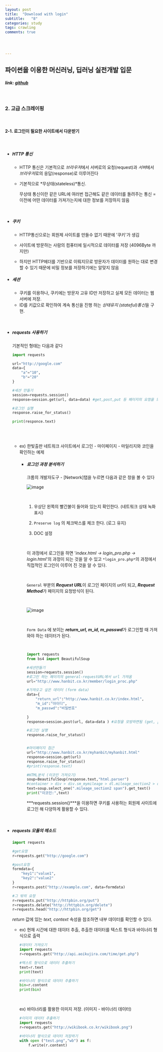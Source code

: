 ```yaml
---
layout: post
title:  "Download with login"
subtitle:   "8"
categories: study
tags: crawling
comments: true




---
```




## 파이썬을 이용한 머신러닝, 딥러닝 실전개발 입문

##### link: [*github*](https://github.com/Yeo0/Study/blob/master/Web%20Crawling/2-1.%20%EB%A1%9C%EA%B7%B8%EC%9D%B8%EC%9D%B4%20%ED%95%84%EC%9A%94%ED%95%9C%20%EC%82%AC%EC%9D%B4%ED%8A%B8%EC%97%90%EC%84%9C%20%EB%8B%A4%EC%9A%B4%EB%B0%9B%EA%B8%B0.ipynb)

<br/>

### 2. 고급 스크레이핑

<br/>

#### 2-1. 로그인이 필요한 사이트에서 다운받기

<br/>

- ##### HTTP 통신

  - HTTP 통신은 기본적으로 *브라우저*에서 서버로의 요청(request)과 *서버*에서 *브라우저*로의 응답(response)로 이루어진다

  - 기본적으로 *무상태(stateless)*통신. 

    무상태 통신이란 같은 URL에 여러번 접근해도 같은 데이터를 돌려주는 통신 = 이전에 어떤 데이터를 가져가는지에 대한 정보를 저장하지 않음

<br/>

- ##### 쿠키

  - HTTP통신으로는 회원제 사이트를 만들수 없기 때문에 '쿠키'가 생김

  - 사이트에 방문하는 사람의 컴퓨터에 일시적으로 데이터를 저장 (4096Byte 까지만)
  - 하지만 HTTP헤더를 기반으로 이뤄지므로 방문자가 데이터를 원하는 대로 변경할 수 있기 때문에 비밀 정보를 저장하기에는 알맞지 않음

- ##### 세션

  - 쿠키를 이용하나, 쿠키에는 방문자 고유 ID만 저장하고 실제 모든 데이터는 웹 서버에 저장.
  - ID를 키값으로 확인하여 계속 통신을 진행 하는 *상태유지 (stateful)통신*을 구현.

<br/>

- ##### requests 사용하기

  기본적인 형태는 다음과 같다

  ```python
  import requests
  
  url="http://google.com"
  data={
      "a"="10",
      "b"="20"
  }
  
  #세션 만들기
  session=requests.session()
  response=session.get(url, data=data) #get,post,put 등 페이지의 요청을 모방한다
  
  #로그인 실행
  response.raise_for_status()
  
  print(responce.text)
  
  ```

  <br/>

  <br/>

  - ex) 한빛출판 네트워크 사이트에서 로그인 - 마이페이지 - 마일리지와 코인을 확인하는 예제
    - ##### 로그인 과정 분석하기

      크롬의 개발자도구 - [Network]탭을 누르면 다음과 같은 창을 볼 수 있다

      ![image](../assets/img/login_1.png)

       <br/>

      1) 우상단 왼쪽의 빨간불이 들어와 있는지 확인한다. (네트워크 상태 녹화 표시)

      2) `Preserve log` 의 체크박스를 체크 한다. (로그 유지)

      3) DOC 설정

      <br/>

      이 과정에서 로그인을 하면 '*index.html -> login_pro.php -> login.html*'의 과정이 되는 것을 알 수 있고 `*login_pro.php*`의 과정에서 직접적인 로그인이 이루어 진 것을 알 수 있다.

      <br/>

      `General` 부분의  ***Request URL***이 로그인 페이지의 *url*이 되고, ***Request Method***가 페이지의 요청방식이 된다.

      <br/>

      ![image](../assets/img/login_2.png)

      <br/>

      `Form Data` 에 보이는 ***return_url, m_id, m_passwd***가 로그인할 때 가져와야 하는 데이터가 된다.

      <br/>

      ```python
      import requests
      from bs4 import BeautifulSoup
      
      #세션만들기
      session=requests.session()
      #로그인 하는 페이지의 general-requestURL에서 url 가져옴
      url="http://www.hanbit.co.kr/member/login_proc.php"
      
      #가져오고 싶은 데이터 (form data)
      data={
          "return_url":"http://www.hanbit.co.kr/index.html",
          "m_id":"아이디",
          "m_passwd":"비밀번호"
          
      }
      response=session.post(url, data=data ) #요청을 모방하면됨 (get, post, put 등)
      
      #로그인 실행
      response.raise_for_status()
      
      
      #마이페이지 접근
      url="http://www.hanbit.co.kr/myhanbit/myhanbit.html"
      response=session.get(url)
      response.raise_for_status()
      #print(response.text)
      
      #HTML분석 (이코인 가져오기)
      soup=BeautifulSoup(response.text,"html.parser")
      #container > div > div.sm_mymileage > dl.mileage_section2 > dd
      text=soup.select_one(".mileage_section2 span").get_text()
      print("이코인:",text)
      ```

      ***requests.session()***을 이용하면 쿠키를 사용하는 회원제 사이트에 로그인 해 다양하게 활용할 수 있다.

    <br/>

- ##### requests 모듈의 메소드

  ```python
  import requests
  
  #get요청
  r=requests.get("http://google.com")
  
  #post요청
  formdata={
      "key1":"value1",
      "key2":"value2"
  }
  r=requests.post("http://example.com", data=formdata)
  
  #그 밖의 요청
  r=requests.put("http://httpbin.org/put")
  r=requests.delete("http://httpbin.org/delete")
  r=requests.head("http://httpbin.org/get")
  
  ```

  *return* 값에 있는 *text, context* 속성을 참조하면 내부 데이터를 확인할 수 있다.

  - ex) 현재 시간에 대한 데이터 추출, 추출한 데이터를 텍스트 형식과 바이너리 형식으로 출력

    ```python
    #데이터 가져오기
    import requests
    r=requests.get("http://api.aoikujira.com/time/get.php")
    
    #텍스트 형식으로 데이터 추출하기
    text=r.text
    print(text)
    
    #바이너리 형식으로 데이터 추출하기
    bin=r.content
    print(bin)
    ```

    <br/>

    ex) 바이너리를 활용한 이미지 저장. (이미지 - 바이너리 데이터)

    ```python
    #이미지 데이터 추출하기
    import requests
    r=requests.get("http://wikibook.co.kr/wikibook.png")
    
    #바이너리 형식으로 데이터 저장하기
    with open ("test.png","wb") as f:
        f.write(r.content)
    ```
